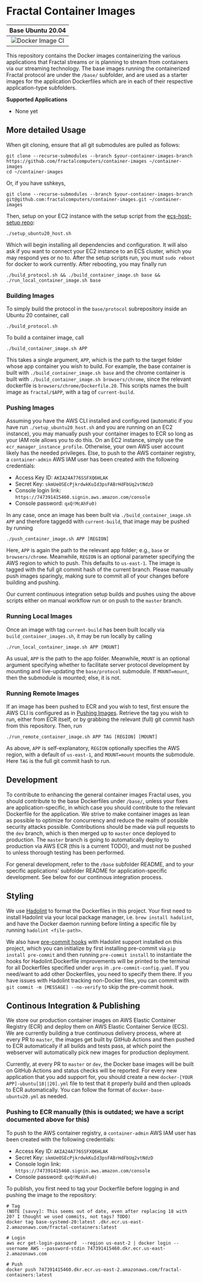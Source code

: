 # Fractal Container Images

| Base Ubuntu 20.04
|:--:|
|![Docker Image CI](https://github.com/fractalcomputers/container-images/workflows/Docker%20Image%20CI/badge.svg)|

This repository contains the Docker images containerizing the various applications that Fractal streams or is planning to stream from containers via our streaming technology. The base images running the containerized Fractal protocol are under the `/base/` subfolder, and are used as a starter images for the application Dockerfiles which are in each of their respective application-type subfolders.

**Supported Applications**

-   None yet

## More detailed Usage

When git cloning, ensure that all git submodules are pulled as follows:

```
git clone --recurse-submodules --branch $your-container-images-branch https://github.com/fractalcomputers/container-images ~/container-images
cd ~/container-images
```

Or, if you have sshkeys,

```
git clone --recurse-submodules --branch $your-container-images-branch git@github.com:fractalcomputers/container-images.git ~/container-images
```

Then, setup on your EC2 instance with the setup script from the [ecs-host-setup repo](https://github.com/fractalcomputers/ecs-host-setup/):

```
./setup_ubuntu20_host.sh
```

Which will begin installing all dependencies and configuration. It will also ask if you want to connect your EC2 instance to an ECS cluster, which you may respond yes or no to. After the setup scripts run, you must `sudo reboot` for docker to work currently. After rebooting, you may finally run

```
./build_protocol.sh && ./build_container_image.sh base && ./run_local_container_image.sh base
```

### Building Images

To simply build the protocol in the `base/protocol` subrepository inside an Ubuntu 20 container, call

```
./build_protocol.sh
```

To build a container image, call

```
./build_container_image.sh APP
```

This takes a single argument, `APP`, which is the path to the target folder whose app container you wish to build. For example, the base container is built with `./build_container_image.sh base` and the chrome container is built with `./build_container_image.sh browsers/chrome`, since the relevant dockerfile is `browsers/chrome/Dockerfile.20`. This scripts names the built image as `fractal/$APP`, with a tag of `current-build`.

### Pushing Images

Assuming you have the AWS CLI installed and configured (automatic if you have run `./setup_ubuntu20_host.sh` and you are running on an EC2 instance), you may manually push your container images to ECR so long as your IAM role allows you to do this. On an EC2 instance, simply use the `ecr_manager_instance_profile`. Otherwise, your own AWS user account likely has the needed privileges. Else, to push to the AWS container registry, a `container-admin` AWS IAM user has been created with the following credentials:

-   Access Key ID: `AKIA24A776SSFXQ6HLAK`
-   Secret Key: `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`
-   Console login link: `https://747391415460.signin.aws.amazon.com/console`
-   Console password: `qxQ!McAhFu0)`

In any case, once an image has been built via `./build_container_image.sh APP` and therefore taggedd with `current-build`, that image may be pushed by running

```
./push_container_image.sh APP [REGION]
```

Here, `APP` is again the path to the relevant app folder; e.g., `base` or `browsers/chrome`. Meanwhile, `REGION` is an optional parameter specifying the AWS region to which to push. This defaults to `us-east-1`. The image is tagged with the full git commit hash of the current branch. Please manually push images sparingly, making sure to commit all of your changes before building and pushing.

Our current continuous integration setup builds and pushes using the above scripts either on manual workflow run or on push to the `master` branch.

### Running Local Images

Once an image with tag `current-build` has been built locally via `build_container_images.sh`, it may be run locally by calling

```
./run_local_container_image.sh APP [MOUNT]
```

As usual, `APP` is the path to the app folder. Meanwhile, `MOUNT` is an optional argument specifying whether to facilitate server protocol development by mounting and live-updating the `base/protocol` submodule. If `MOUNT=mount`, then the submodule is mounted; else, it is not.

### Running Remote Images

If an image has been pushed to ECR and you wish to test, first ensure the AWS CLI is configured as in [Pushing Images](#pushing-images). Retrieve the tag you wish to run, either from ECR itself, or by grabbing the relevant (full) git commit hash from this repository. Then, run

```
./run_remote_container_image.sh APP TAG [REGION] [MOUNT]
```

As above, `APP` is self-explanatory, `REGION` optionally specifies the AWS region, with a default of `us-east-1`, and `MOUNT=mount` mounts the submodule. Here `TAG` is the full git commit hash to run.

## Development

To contribute to enhancing the general container images Fractal uses, you should contribute to the base Dockerfiles under `/base/`, unless your fixes are application-specific, in which case you should contribute to the relevant Dockerfile for the application. We strive to make container images as lean as possible to optimize for concurrency and reduce the realm of possible security attacks possible. Contributions should be made via pull requests to the `dev` branch, which is then merged up to `master` once deployed to production. The `master` branch is going to automatically deploy to production via AWS ECR (this is a current TODO), and must not be pushed to unless thorough testing has been performed.

For general development, refer to the `/base` subfolder README, and to your specific applications' subfolder README for application-specific development. See below for our continous integration process.

## Styling

We use [Hadolint](https://github.com/hadolint/hadolint) to format the Dockerfiles in this project. Your first need to install Hadolint via your local package manager, i.e. `brew install hadolint`, and have the Docker daemon running before linting a specific file by running `hadolint <file-path>`.

We also have [pre-commit hooks](https://pre-commit.com/) with Hadolint support installed on this project, which you can initialize by first installing pre-commit via `pip install pre-commit` and then running `pre-commit install` to instantiate the hooks for Hadolint.Dockerfile improvements will be printed to the terminal for all Dockerfiles specified under `args` in `.pre-commit-config.yaml`. If you need/want to add other Dockerfiles, you need to specify them there. If you have issues with Hadolint tracking non-Docker files, you can commit with `git commit -m [MESSAGE] --no-verify` to skip the pre-commit hook.

## Continous Integration & Publishing

We store our production container images on AWS Elastic Container Registry (ECR) and deploy them on AWS Elastic Container Service (ECS). We are currently building a true continuous delivery process, where at every PR to `master`, the images get built by GitHub Actions and then pushed to ECR automatically if all builds and tests pass, at which point the webserver will automatically pick new images for production deployment.

Currently, at every PR to `master` or `dev`, the Docker base images will be built on GitHub Actions and status checks will be reported. For every new application that you add support for, you should create a new `docker-[YOUR APP]-ubuntu[18||20].yml` file to test that it properly build and then uploads to ECR automatically. You can follow the format of `docker-base-ubuntu20.yml` as needed.

### Pushing to ECR manually (this is outdated; we have a script documented above for this)

To push to the AWS container registry, a `container-admin` AWS IAM user has been created with the following credentials:

-   Access Key ID: `AKIA24A776SSFXQ6HLAK`
-   Secret Key: `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`
-   Console login link: `https://747391415460.signin.aws.amazon.com/console`
-   Console password: `qxQ!McAhFu0)`

To publish, you first need to tag your Dockerfile before logging in and pushing the image to the repository:

```
# Tag
(NOTE [savvy]: This seems out of date, even after replacing 18 with 20? I thought we used commits, not tags? TODO)
docker tag base-systemd-20:latest .dkr.ecr.us-east-2.amazonaws.com/fractal-containers:latest

# Login
aws ecr get-login-password  --region us-east-2 | docker login --username AWS --password-stdin 747391415460.dkr.ecr.us-east-2.amazonaws.com

# Push
docker push 747391415460.dkr.ecr.us-east-2.amazonaws.com/fractal-containers:latest
```
